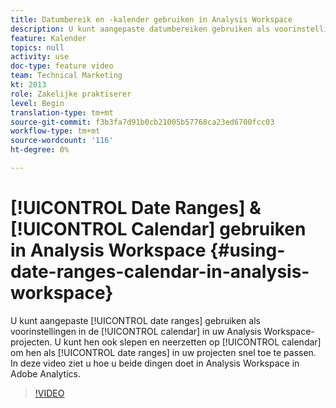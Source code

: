 ```yaml
---
title: Datumbereik en -kalender gebruiken in Analysis Workspace
description: U kunt aangepaste datumbereiken gebruiken als voorinstellingen in de kalender in uw Analysis Workspace-projecten. U kunt ze ook naar de kalender slepen om ze snel als datumbereiken toe te passen in uw projecten. In deze video ziet u hoe u beide dingen doet in Analysis Workspace in Adobe Analytics.
feature: Kalender
topics: null
activity: use
doc-type: feature video
team: Technical Marketing
kt: 2013
role: Zakelijke praktiserer
level: Begin
translation-type: tm+mt
source-git-commit: f3b3fa7d91b0cb21005b57768ca23ed6700fcc03
workflow-type: tm+mt
source-wordcount: '116'
ht-degree: 0%

---
```



# [!UICONTROL Date Ranges] &amp; [!UICONTROL Calendar] gebruiken in Analysis Workspace {#using-date-ranges-calendar-in-analysis-workspace}

U kunt aangepaste [!UICONTROL date ranges] gebruiken als voorinstellingen in de [!UICONTROL calendar] in uw Analysis Workspace-projecten. U kunt hen ook slepen en neerzetten op [!UICONTROL calendar] om hen als [!UICONTROL date ranges] in uw projecten snel toe te passen. In deze video ziet u hoe u beide dingen doet in Analysis Workspace in Adobe Analytics.

>[!VIDEO](https://video.tv.adobe.com/v/23973/?quality=12)

